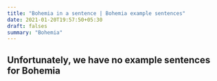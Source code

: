 ```yaml
---
title: "Bohemia in a sentence | Bohemia example sentences"
date: 2021-01-20T19:57:50+05:30
draft: falses
summary: "Bohemia"
---
```

## Unfortunately, we have no example sentences for Bohemia                 
